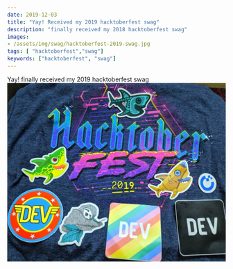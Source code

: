 ```yaml
---
date: 2019-12-03
title: "Yay! Received my 2019 hacktoberfest swag"
description: "finally received my 2018 hacktoberfest swag"
images:
- /assets/img/swag/hacktoberfest-2019-swag.jpg
tags: [ "hacktoberfest","swag"]
keywords: ["hacktoberfest", "swag"]
---
```

Yay! finally received my 2019 hacktoberfest swag
![hacktoberfest 2019](/assets/img/swag/hacktoberfest-2019-swag.jpg)
